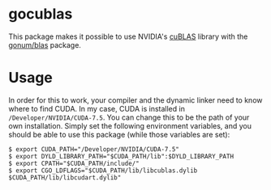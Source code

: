 # gocublas

This package makes it possible to use NVIDIA's [cuBLAS](https://developer.nvidia.com/cublas) library with the [gonum/blas](https://github.com/gonum/blas) package.

# Usage

In order for this to work, your compiler and the dynamic linker need to know where to find CUDA. In my case, CUDA is installed in `/Developer/NVIDIA/CUDA-7.5`. You can change this to be the path of your own installation. Simply set the following environment variables, and you should be able to use this package (while those variables are set):

```
$ export CUDA_PATH="/Developer/NVIDIA/CUDA-7.5"
$ export DYLD_LIBRARY_PATH="$CUDA_PATH/lib":$DYLD_LIBRARY_PATH
$ export CPATH="$CUDA_PATH/include/"
$ export CGO_LDFLAGS="$CUDA_PATH/lib/libcublas.dylib $CUDA_PATH/lib/libcudart.dylib"
```
